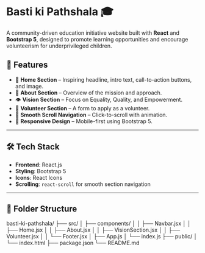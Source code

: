 # Basti ki Pathshala 🎓

A community-driven education initiative website built with **React** and **Bootstrap 5**, designed to promote learning opportunities and encourage volunteerism for underprivileged children.



## 🚀 Features

- 🌟 **Home Section** – Inspiring headline, intro text, call-to-action buttons, and image.
- 🧾 **About Section** – Overview of the mission and approach.
- 👁️ **Vision Section** – Focus on Equality, Quality, and Empowerment.
- 💖 **Volunteer Section** – A form to apply as a volunteer.
- 🔗 **Smooth Scroll Navigation** – Click-to-scroll with animation.
- 📱 **Responsive Design** – Mobile-first using Bootstrap 5.

---

## 🛠️ Tech Stack

- **Frontend**: React.js
- **Styling**: Bootstrap 5
- **Icons**: React Icons
- **Scrolling**: `react-scroll` for smooth section navigation

---

## 📂 Folder Structure
basti-ki-pathshala/
├── src/
│ ├── components/
│ │ ├── Navbar.jsx
│ │ ├── Home.jsx
│ │ ├── About.jsx
│ │ ├── VisionSection.jsx
│ │ ├── Volunteer.jsx
│ │ └── Footer.jsx
│ ├── App.js
│ └── index.js
├── public/
│ └── index.html
├── package.json
└── README.md

